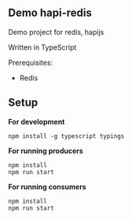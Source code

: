 Demo hapi-redis
-----------

Demo project for redis, hapijs

Written in TypeScript

Prerequisites:
  * Redis


Setup
-----

  **For development**

    npm install -g typescript typings

  **For running producers**

    npm install
    npm run start

  **For running consumers**

    npm install
    npm run start
